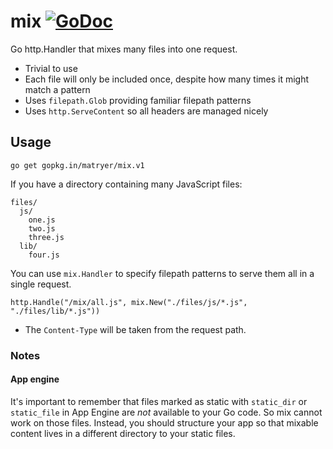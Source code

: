 # mix [![GoDoc](https://godoc.org/github.com/matryer/mix?status.svg)](https://godoc.org/github.com/matryer/mix)

Go http.Handler that mixes many files into one request.

  * Trivial to use
  * Each file will only be included once, despite how many times it might match a pattern
  * Uses `filepath.Glob` providing familiar filepath patterns
  * Uses `http.ServeContent` so all headers are managed nicely

## Usage

```
go get gopkg.in/matryer/mix.v1
```

If you have a directory containing many JavaScript files:

```
files/
  js/
    one.js
    two.js
    three.js
  lib/
    four.js
```

You can use `mix.Handler` to specify filepath patterns to serve them all in a single request.

```
http.Handle("/mix/all.js", mix.New("./files/js/*.js", "./files/lib/*.js"))
```

  * The `Content-Type` will be taken from the request path.

### Notes

#### App engine

It's important to remember that files marked as static with `static_dir` or `static_file` in App Engine are *not* available to your Go code. So mix cannot work on those files. Instead, you should structure your app so that mixable content lives in a different directory to your static files.